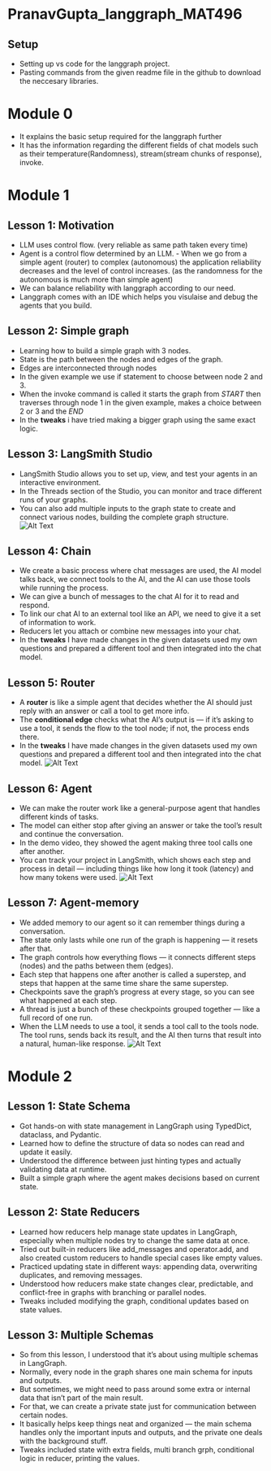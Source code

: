 # PranavGupta_langgraph_MAT496

## Setup
- Setting up vs code for the langgraph project.
- Pasting commands from the given readme file in the github to download the neccesary libraries.

# Module 0
- It explains the basic setup required for the langgraph further
- It has the information regarding the different fields of chat models such as their temperature(Randomness), stream(stream chunks of response), invoke.

# Module 1
## Lesson 1: Motivation
- LLM uses control flow. (very reliable as same path taken every time)
- ⁠Agent is a control flow determined by an LLM.
⁠- When we go from a simple agent (router) to complex (autonomous) the application reliability decreases and the level of control increases. (as the randomness for the autonomous is much more than simple agent)
- ⁠We can balance reliability with langgraph according to our need.
- Langgraph comes with an IDE which helps you visulaise and debug the agents that you build.

## Lesson 2: Simple graph
- Learning how to build a simple graph with 3 nodes.
- State is the path between the nodes and edges of the graph.
- Edges are interconnected through nodes
- In the given example we use if statement to choose between node 2 and 3.
- When the invoke command is called it starts the graph from _START_ then traverses through node 1 in the given example, makes a choice between 2 or 3 and the _END_
- In the **tweaks** i have tried making a bigger graph using the same exact logic.

## Lesson 3: LangSmith Studio
- LangSmith Studio allows you to set up, view, and test your agents in an interactive environment.
- In the Threads section of the Studio, you can monitor and trace different runs of your graphs.
- You can also add multiple inputs to the graph state to create and connect various nodes, building the complete graph structure.
![Alt Text](image1.png)

## Lesson 4: Chain
- We create a basic process where chat messages are used, the AI model talks back, we connect tools to the AI, and the AI can use those tools while running the process.
- We can give a bunch of messages to the chat AI for it to read and respond.
- To link our chat AI to an external tool like an API, we need to give it a set of information to work.
- Reducers let you attach or combine new messages into your chat.
- In the **tweaks** I have made changes in the given datasets used my own questions and prepared a different tool and then integrated into the chat model.

## Lesson 5: Router
- A **router** is like a simple agent that decides whether the AI should just reply with an answer or call a tool to get more info.
- The **conditional edge** checks what the AI’s output is — if it’s asking to use a tool, it sends the flow to the tool node; if not, the process ends there.
- In the **tweaks** I have made changes in the given datasets used my own questions and prepared a different tool and then integrated into the chat model.
![Alt Text](image2.png)

## Lesson 6: Agent
- We can make the router work like a general-purpose agent that handles different kinds of tasks.
- The model can either stop after giving an answer or take the tool’s result and continue the conversation.
- In the demo video, they showed the agent making three tool calls one after another.
- You can track your project in LangSmith, which shows each step and process in detail — including things like how long it took (latency) and how many tokens were used.
![Alt Text](image3.png)
## Lesson 7: Agent-memory
- We added memory to our agent so it can remember things during a conversation.
- The state only lasts while one run of the graph is happening — it resets after that.
- The graph controls how everything flows — it connects different steps (nodes) and the paths between them (edges).
- Each step that happens one after another is called a superstep, and steps that happen at the same time share the same superstep.
- Checkpoints save the graph’s progress at every stage, so you can see what happened at each step.
- A thread is just a bunch of these checkpoints grouped together — like a full record of one run.
- When the LLM needs to use a tool, it sends a tool call to the tools node. The tool runs, sends back its result, and the AI then turns that result into a natural, human-like response.
![Alt Text](image4.png) 

# Module 2
## Lesson 1: State Schema
- Got hands-on with state management in LangGraph using TypedDict, dataclass, and Pydantic.
- Learned how to define the structure of data so nodes can read and update it easily.
- Understood the difference between just hinting types and actually validating data at runtime.
- Built a simple graph where the agent makes decisions based on current state.

## Lesson 2: State Reducers
- Learned how reducers help manage state updates in LangGraph, especially when multiple nodes try to change the same data at once.
- Tried out built-in reducers like add_messages and operator.add, and also created custom reducers to handle special cases like empty values.
- Practiced updating state in different ways: appending data, overwriting duplicates, and removing messages.
- Understood how reducers make state changes clear, predictable, and conflict-free in graphs with branching or parallel nodes.
- Tweaks included modifying the graph, conditional updates based on state values.

## Lesson 3: Multiple Schemas
- So from this lesson, I understood that it’s about using multiple schemas in LangGraph.
- Normally, every node in the graph shares one main schema for inputs and outputs.
- But sometimes, we might need to pass around some extra or internal data that isn’t part of the main result.
- For that, we can create a private state just for communication between certain nodes.
- It basically helps keep things neat and organized — the main schema handles only the important inputs and outputs, and the private one deals with the background stuff.
- Tweaks included state with extra fields, multi branch grph, conditional logic in reducer, printing the values.
